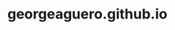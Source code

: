 # georgeaguero.github.io
<!DOCTYPE html>
<html>
  <head>
    <script src="myscript.js">
      </head>
    <body>
    </body>
    </html>


